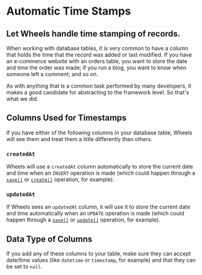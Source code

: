 # Automatic Time Stamps

## Let Wheels handle time stamping of records.

When working with database tables, it is very common to have a column
that holds the time that the record was added or last modified. If you
have an e-commerce website with an orders table, you want to store the
date and time the order was made; if you run a blog, you want to know
when someone left a comment; and so on.

As with anything that is a common task performed by many developers, it
makes a good candidate for abstracting to the framework level. So that's
what we did.

## Columns Used for Timestamps

If you have either of the following columns in your database table,
Wheels will see them and treat them a little differently than others.

### `createdAt`

Wheels will use a `createdAt` column automatically to store the current
date and time when an `INSERT` operation is made (which could happen
through a [`save()`](/docs/1-3/function/save) or
[`create()`](/docs/1-3/function/create) operation, for example).

### `updatedAt`

If Wheels sees an `updatedAt` column, it will use it to store the
current date and time automatically when an `UPDATE` operation is made
(which could happen through a [`save()`](/docs/1-3/function/save) or
[`update()`](/docs/1-3/function/update) operation, for example).

## Data Type of Columns

If you add any of these columns to your table, make sure they can accept
date/time values (like `datetime` or `timestamp`, for example) and that
they can be set to `null`.
